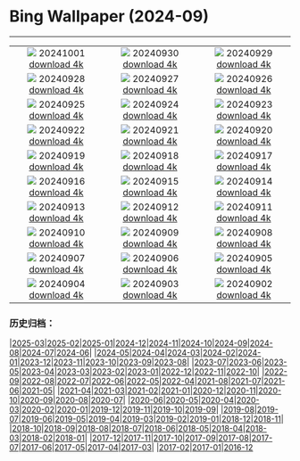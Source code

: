 # Bing Wallpaper (2024-09)
**************
| | | |
| :----: | :----: | :----: |
| ![](https://www.bing.com/th?id=OHR.HalfDomeYosemite_IT-IT2723116418_1920x1080.jpg) 20241001 [download 4k](https://www.bing.com/th?id=OHR.HalfDomeYosemite_IT-IT2723116418_UHD.jpg) | ![](https://www.bing.com/th?id=OHR.WalrusNorway_IT-IT2593695501_1920x1080.jpg) 20240930 [download 4k](https://www.bing.com/th?id=OHR.WalrusNorway_IT-IT2593695501_UHD.jpg) | ![](https://www.bing.com/th?id=OHR.ConnecticutBridge_IT-IT2485348656_1920x1080.jpg) 20240929 [download 4k](https://www.bing.com/th?id=OHR.ConnecticutBridge_IT-IT2485348656_UHD.jpg) |
| ![](https://www.bing.com/th?id=OHR.FloridaSeashore_IT-IT3615650453_1920x1080.jpg) 20240928 [download 4k](https://www.bing.com/th?id=OHR.FloridaSeashore_IT-IT3615650453_UHD.jpg) | ![](https://www.bing.com/th?id=OHR.VeniceAerial_IT-IT9053737522_1920x1080.jpg) 20240927 [download 4k](https://www.bing.com/th?id=OHR.VeniceAerial_IT-IT9053737522_UHD.jpg) | ![](https://www.bing.com/th?id=OHR.WindRiverAlaska_IT-IT8914553087_1920x1080.jpg) 20240926 [download 4k](https://www.bing.com/th?id=OHR.WindRiverAlaska_IT-IT8914553087_UHD.jpg) |
| ![](https://www.bing.com/th?id=OHR.FestivalMedioevo_IT-IT1145169158_1920x1080.jpg) 20240925 [download 4k](https://www.bing.com/th?id=OHR.FestivalMedioevo_IT-IT1145169158_UHD.jpg) | ![](https://www.bing.com/th?id=OHR.SkaftafellWaterfall_IT-IT8228006063_1920x1080.jpg) 20240924 [download 4k](https://www.bing.com/th?id=OHR.SkaftafellWaterfall_IT-IT8228006063_UHD.jpg) | ![](https://www.bing.com/th?id=OHR.IcebergOtter_IT-IT1022264475_1920x1080.jpg) 20240923 [download 4k](https://www.bing.com/th?id=OHR.IcebergOtter_IT-IT1022264475_UHD.jpg) |
| ![](https://www.bing.com/th?id=OHR.AutumnCumbria_IT-IT4193827391_1920x1080.jpg) 20240922 [download 4k](https://www.bing.com/th?id=OHR.AutumnCumbria_IT-IT4193827391_UHD.jpg) | ![](https://www.bing.com/th?id=OHR.MunichBeerfest_IT-IT3943225360_1920x1080.jpg) 20240921 [download 4k](https://www.bing.com/th?id=OHR.MunichBeerfest_IT-IT3943225360_UHD.jpg) | ![](https://www.bing.com/th?id=OHR.OcracokeLight_IT-IT0714167310_1920x1080.jpg) 20240920 [download 4k](https://www.bing.com/th?id=OHR.OcracokeLight_IT-IT0714167310_UHD.jpg) |
| ![](https://www.bing.com/th?id=OHR.PiratePlayground_IT-IT1371008895_1920x1080.jpg) 20240919 [download 4k](https://www.bing.com/th?id=OHR.PiratePlayground_IT-IT1371008895_UHD.jpg) | ![](https://www.bing.com/th?id=OHR.GujoHachiman_IT-IT6052956461_1920x1080.jpg) 20240918 [download 4k](https://www.bing.com/th?id=OHR.GujoHachiman_IT-IT6052956461_UHD.jpg) | ![](https://www.bing.com/th?id=OHR.MidAutumnSingapore_IT-IT4809811002_1920x1080.jpg) 20240917 [download 4k](https://www.bing.com/th?id=OHR.MidAutumnSingapore_IT-IT4809811002_UHD.jpg) |
| ![](https://www.bing.com/th?id=OHR.SunriseWallabies_IT-IT9509274340_1920x1080.jpg) 20240916 [download 4k](https://www.bing.com/th?id=OHR.SunriseWallabies_IT-IT9509274340_UHD.jpg) | ![](https://www.bing.com/th?id=OHR.EltzCastle_IT-IT5701748731_1920x1080.jpg) 20240915 [download 4k](https://www.bing.com/th?id=OHR.EltzCastle_IT-IT5701748731_UHD.jpg) | ![](https://www.bing.com/th?id=OHR.RapaNuiSunrise_IT-IT0245342035_1920x1080.jpg) 20240914 [download 4k](https://www.bing.com/th?id=OHR.RapaNuiSunrise_IT-IT0245342035_UHD.jpg) |
| ![](https://www.bing.com/th?id=OHR.PointReyes_IT-IT5474541020_1920x1080.jpg) 20240913 [download 4k](https://www.bing.com/th?id=OHR.PointReyes_IT-IT5474541020_UHD.jpg) | ![](https://www.bing.com/th?id=OHR.DolphinReunion_IT-IT1645140668_1920x1080.jpg) 20240912 [download 4k](https://www.bing.com/th?id=OHR.DolphinReunion_IT-IT1645140668_UHD.jpg) | ![](https://www.bing.com/th?id=OHR.CalabriaPeperoncino_IT-IT5208415155_1920x1080.jpg) 20240911 [download 4k](https://www.bing.com/th?id=OHR.CalabriaPeperoncino_IT-IT5208415155_UHD.jpg) |
| ![](https://www.bing.com/th?id=OHR.BridgeLisbon_IT-IT5048654702_1920x1080.jpg) 20240910 [download 4k](https://www.bing.com/th?id=OHR.BridgeLisbon_IT-IT5048654702_UHD.jpg) | ![](https://www.bing.com/th?id=OHR.IguazuRainbow_IT-IT4779268269_1920x1080.jpg) 20240909 [download 4k](https://www.bing.com/th?id=OHR.IguazuRainbow_IT-IT4779268269_UHD.jpg) | ![](https://www.bing.com/th?id=OHR.StockholmLibrary_IT-IT4633404015_1920x1080.jpg) 20240908 [download 4k](https://www.bing.com/th?id=OHR.StockholmLibrary_IT-IT4633404015_UHD.jpg) |
| ![](https://www.bing.com/th?id=OHR.FestaRificolona_IT-IT8489654769_1920x1080.jpg) 20240907 [download 4k](https://www.bing.com/th?id=OHR.FestaRificolona_IT-IT8489654769_UHD.jpg) | ![](https://www.bing.com/th?id=OHR.GlenariffPark_IT-IT4424875545_1920x1080.jpg) 20240906 [download 4k](https://www.bing.com/th?id=OHR.GlenariffPark_IT-IT4424875545_UHD.jpg) | ![](https://www.bing.com/th?id=OHR.TIFF2024_IT-IT6965030073_1920x1080.jpg) 20240905 [download 4k](https://www.bing.com/th?id=OHR.TIFF2024_IT-IT6965030073_UHD.jpg) |
| ![](https://www.bing.com/th?id=OHR.DuskyOwls_IT-IT6847895557_1920x1080.jpg) 20240904 [download 4k](https://www.bing.com/th?id=OHR.DuskyOwls_IT-IT6847895557_UHD.jpg) | ![](https://www.bing.com/th?id=OHR.AlpineLakes_IT-IT6756138209_1920x1080.jpg) 20240903 [download 4k](https://www.bing.com/th?id=OHR.AlpineLakes_IT-IT6756138209_UHD.jpg) | ![](https://www.bing.com/th?id=OHR.BuracodasAraras_IT-IT6602971227_1920x1080.jpg) 20240902 [download 4k](https://www.bing.com/th?id=OHR.BuracodasAraras_IT-IT6602971227_UHD.jpg) |

### 历史归档：

|[2025-03](/../2025-03/2025-03.md)|[2025-02](/../2025-02/2025-02.md)|[2025-01](/../2025-01/2025-01.md)|[2024-12](/../2024-12/2024-12.md)|[2024-11](/../2024-11/2024-11.md)|[2024-10](/../2024-10/2024-10.md)|[2024-09](/2024-09.md)|[2024-08](/../2024-08/2024-08.md)|[2024-07](/../2024-07/2024-07.md)|[2024-06](/../2024-06/2024-06.md)|
|[2024-05](/../2024-05/2024-05.md)|[2024-04](/../2024-04/2024-04.md)|[2024-03](/../2024-03/2024-03.md)|[2024-02](/../2024-02/2024-02.md)|[2024-01](/../2024-01/2024-01.md)|[2023-12](/../2023-12/2023-12.md)|[2023-11](/../2023-11/2023-11.md)|[2023-10](/../2023-10/2023-10.md)|[2023-09](/../2023-09/2023-09.md)|[2023-08](/../2023-08/2023-08.md)|
|[2023-07](/../2023-07/2023-07.md)|[2023-06](/../2023-06/2023-06.md)|[2023-05](/../2023-05/2023-05.md)|[2023-04](/../2023-04/2023-04.md)|[2023-03](/../2023-03/2023-03.md)|[2023-02](/../2023-02/2023-02.md)|[2023-01](/../2023-01/2023-01.md)|[2022-12](/../2022-12/2022-12.md)|[2022-11](/../2022-11/2022-11.md)|[2022-10](/../2022-10/2022-10.md)|
|[2022-09](/../2022-09/2022-09.md)|[2022-08](/../2022-08/2022-08.md)|[2022-07](/../2022-07/2022-07.md)|[2022-06](/../2022-06/2022-06.md)|[2022-05](/../2022-05/2022-05.md)|[2022-04](/../2022-04/2022-04.md)|[2021-08](/../2021-08/2021-08.md)|[2021-07](/../2021-07/2021-07.md)|[2021-06](/../2021-06/2021-06.md)|[2021-05](/../2021-05/2021-05.md)|
|[2021-04](/../2021-04/2021-04.md)|[2021-03](/../2021-03/2021-03.md)|[2021-02](/../2021-02/2021-02.md)|[2021-01](/../2021-01/2021-01.md)|[2020-12](/../2020-12/2020-12.md)|[2020-11](/../2020-11/2020-11.md)|[2020-10](/../2020-10/2020-10.md)|[2020-09](/../2020-09/2020-09.md)|[2020-08](/../2020-08/2020-08.md)|[2020-07](/../2020-07/2020-07.md)|
|[2020-06](/../2020-06/2020-06.md)|[2020-05](/../2020-05/2020-05.md)|[2020-04](/../2020-04/2020-04.md)|[2020-03](/../2020-03/2020-03.md)|[2020-02](/../2020-02/2020-02.md)|[2020-01](/../2020-01/2020-01.md)|[2019-12](/../2019-12/2019-12.md)|[2019-11](/../2019-11/2019-11.md)|[2019-10](/../2019-10/2019-10.md)|[2019-09](/../2019-09/2019-09.md)|
|[2019-08](/../2019-08/2019-08.md)|[2019-07](/../2019-07/2019-07.md)|[2019-06](/../2019-06/2019-06.md)|[2019-05](/../2019-05/2019-05.md)|[2019-04](/../2019-04/2019-04.md)|[2019-03](/../2019-03/2019-03.md)|[2019-02](/../2019-02/2019-02.md)|[2019-01](/../2019-01/2019-01.md)|[2018-12](/../2018-12/2018-12.md)|[2018-11](/../2018-11/2018-11.md)|
|[2018-10](/../2018-10/2018-10.md)|[2018-09](/../2018-09/2018-09.md)|[2018-08](/../2018-08/2018-08.md)|[2018-07](/../2018-07/2018-07.md)|[2018-06](/../2018-06/2018-06.md)|[2018-05](/../2018-05/2018-05.md)|[2018-04](/../2018-04/2018-04.md)|[2018-03](/../2018-03/2018-03.md)|[2018-02](/../2018-02/2018-02.md)|[2018-01](/../2018-01/2018-01.md)|
|[2017-12](/../2017-12/2017-12.md)|[2017-11](/../2017-11/2017-11.md)|[2017-10](/../2017-10/2017-10.md)|[2017-09](/../2017-09/2017-09.md)|[2017-08](/../2017-08/2017-08.md)|[2017-07](/../2017-07/2017-07.md)|[2017-06](/../2017-06/2017-06.md)|[2017-05](/../2017-05/2017-05.md)|[2017-04](/../2017-04/2017-04.md)|[2017-03](/../2017-03/2017-03.md)|
|[2017-02](/../2017-02/2017-02.md)|[2017-01](/../2017-01/2017-01.md)|[2016-12](/../2016-12/2016-12.md)